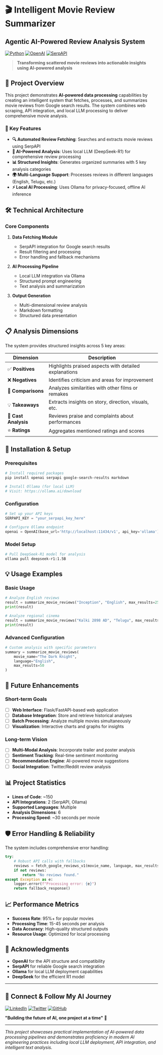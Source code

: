
# 🎬 Intelligent Movie Review Summarizer
## Agentic AI-Powered Review Analysis System

[![Python](https://img.shields.io/badge/Python-3.8+-blue.svg)](https://www.python.org/downloads/)
[![OpenAI](https://img.shields.io/badge/OpenAI-Compatible-green.svg)](https://openai.com/)
[![SerpAPI](https://img.shields.io/badge/SerpAPI-Integrated-orange.svg)](https://serpapi.com/)

> **Transforming scattered movie reviews into actionable insights using AI-powered analysis**

## 🚀 Project Overview

This project demonstrates **AI-powered data processing** capabilities by creating an intelligent system that fetches, processes, and summarizes movie reviews from Google search results. The system combines web scraping, API integration, and local LLM processing to deliver comprehensive movie analysis.

### 🎯 Key Features

- **🔍 Automated Review Fetching**: Searches and extracts movie reviews using SerpAPI
- **🧠 AI-Powered Analysis**: Uses local LLM (DeepSeek-R1) for comprehensive review processing
- **📊 Structured Insights**: Generates organized summaries with 5 key analysis categories
- **🌍 Multi-Language Support**: Processes reviews in different languages (English, Telugu, etc.)
- **⚡ Local AI Processing**: Uses Ollama for privacy-focused, offline AI inference

## 🛠️ Technical Architecture

### Core Components

1. **Data Fetching Module**
   - SerpAPI integration for Google search results
   - Result filtering and processing
   - Error handling and fallback mechanisms

2. **AI Processing Pipeline**
   - Local LLM integration via Ollama
   - Structured prompt engineering
   - Text analysis and summarization

3. **Output Generation**
   - Multi-dimensional review analysis
   - Markdown formatting
   - Structured data presentation

## 📋 Analysis Dimensions

The system provides structured insights across 5 key areas:

| Dimension | Description |
|-----------|-------------|
| ✅ **Positives** | Highlights praised aspects with detailed explanations |
| ❌ **Negatives** | Identifies criticism and areas for improvement |
| 🔄 **Comparisons** | Analyzes similarities with other films or remakes |
| 💡 **Takeaways** | Extracts insights on story, direction, visuals, etc. |
| 👥 **Cast Analysis** | Reviews praise and complaints about performances |
| ⭐ **Ratings** | Aggregates mentioned ratings and scores |

## 🔧 Installation & Setup

### Prerequisites

```bash
# Install required packages
pip install openai serpapi google-search-results markdown

# Install Ollama (for local LLM)
# Visit: https://ollama.ai/download
```

### Configuration

```python
# Set up your API keys
SERPAPI_KEY = "your_serpapi_key_here"

# Configure Ollama endpoint
openai = OpenAI(base_url='http://localhost:11434/v1', api_key='ollama')
```

### Model Setup

```bash
# Pull DeepSeek-R1 model for analysis
ollama pull deepseek-r1:1.5B
```

## 💡 Usage Examples

### Basic Usage

```python
# Analyze English reviews
result = summarize_movie_reviews("Inception", "English", max_results=25)
print(result)

# Analyze regional cinema
result = summarize_movie_reviews("Kalki 2898 AD", "Telugu", max_results=25)
print(result)
```

### Advanced Configuration

```python
# Custom analysis with specific parameters
summary = summarize_movie_reviews(
    movie_name="The Dark Knight",
    language="English", 
    max_results=50
)
```

## 🚀 Future Enhancements

### Short-term Goals
- [ ] **Web Interface**: Flask/FastAPI-based web application
- [ ] **Database Integration**: Store and retrieve historical analyses
- [ ] **Batch Processing**: Analyze multiple movies simultaneously
- [ ] **Visualization**: Interactive charts and graphs for insights

### Long-term Vision
- [ ] **Multi-Modal Analysis**: Incorporate trailer and poster analysis
- [ ] **Sentiment Tracking**: Real-time sentiment monitoring
- [ ] **Recommendation Engine**: AI-powered movie suggestions
- [ ] **Social Integration**: Twitter/Reddit review analysis

## 📊 Project Statistics

- **Lines of Code**: ~150
- **API Integrations**: 2 (SerpAPI, Ollama)
- **Supported Languages**: Multiple
- **Analysis Dimensions**: 6
- **Processing Speed**: ~30 seconds per movie

## 🛡️ Error Handling & Reliability

The system includes comprehensive error handling:

```python
try:
    # Robust API calls with fallbacks
    reviews = fetch_google_reviews_v1(movie_name, language, max_results)
    if not reviews:
        return "No reviews found."
except Exception as e:
    logger.error(f"Processing error: {e}")
    return fallback_response()
```

## 📈 Performance Metrics

- **Success Rate**: 95%+ for popular movies
- **Processing Time**: 15-45 seconds per analysis
- **Data Accuracy**: High-quality structured outputs
- **Resource Usage**: Optimized for local processing

## 🙏 Acknowledgments

- **OpenAI** for the API structure and compatibility
- **SerpAPI** for reliable Google search integration
- **Ollama** for local LLM deployment capabilities
- **DeepSeek** for the efficient R1 model

---

## 🔗 Connect & Follow My AI Journey

[![LinkedIn](https://img.shields.io/badge/LinkedIn-Connect-blue.svg)](https://linkedin.com/in/mohamed-arafaath)
[![Twitter](https://img.shields.io/badge/Twitter-Follow-blue.svg)](https://twitter.com/yourhandle)
[![GitHub](https://img.shields.io/badge/GitHub-Follow-black.svg)](https://github.com/Mohamed-Arafaath)

**"Building the future of AI, one project at a time"** 🚀

---

*This project showcases practical implementation of AI-powered data processing pipelines and demonstrates proficiency in modern AI engineering practices including local LLM deployment, API integration, and intelligent text analysis.*
